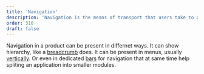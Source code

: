 ```yaml
---
title: 'Navigation'
description: 'Navigation is the means of transport that users take to go where they want.'
order: 310
draft: false
---
```


Navigation in a product can be present in differnet ways. It can show hierarchy, like a [breadcrumb](./breadcrub.html) does. It can be present in menus, usually [vertically](.vertical-nav.html). Or even in dedicated [bars](.horizontal-nav.html) for navigation that at same time help spliting an application into smaller modules.